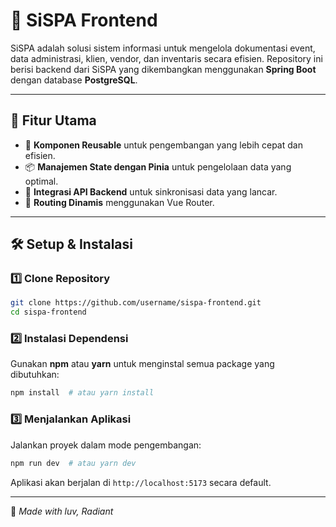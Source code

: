# 🌟 SiSPA Frontend

SiSPA adalah solusi sistem informasi untuk mengelola dokumentasi event, data administrasi, klien, vendor, dan inventaris secara efisien. Repository ini berisi backend dari SiSPA yang dikembangkan menggunakan **Spring Boot** dengan database **PostgreSQL**.

---

## 🚀 **Fitur Utama**
- 🎨 **Komponen Reusable** untuk pengembangan yang lebih cepat dan efisien.
- 📦 **Manajemen State dengan Pinia** untuk pengelolaan data yang optimal.
- 📡 **Integrasi API Backend** untuk sinkronisasi data yang lancar.
- 🎯 **Routing Dinamis** menggunakan Vue Router.

---

## 🛠 **Setup & Instalasi**
### 1️⃣ **Clone Repository**
```bash
git clone https://github.com/username/sispa-frontend.git
cd sispa-frontend
```

### 2️⃣ **Instalasi Dependensi**
Gunakan **npm** atau **yarn** untuk menginstal semua package yang dibutuhkan:
```bash
npm install  # atau yarn install
```

### 3️⃣ **Menjalankan Aplikasi**
Jalankan proyek dalam mode pengembangan:
```bash
npm run dev  # atau yarn dev
```
Aplikasi akan berjalan di `http://localhost:5173` secara default.

---
🌸 _Made with luv, Radiant_ 

